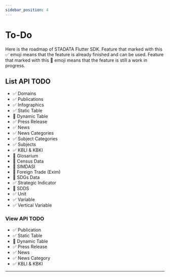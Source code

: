 ```yaml
---
sidebar_position: 4
---
```


# To-Do

Here is the roadmap of STADATA Flutter SDK. Feature that marked with this ✅ emoji means that the feature is already finished and can be used. Feature that marked with this 🔄 emoji means that the feature is still a work in progress.

## List API TODO

- ✅ Domains
- ✅ Publications
- ✅ Infographics
- ✅ Static Table
- 🔄 Dynamic Table
- ✅ Press Release
- ✅ News
- ✅ News Categories
- ✅ Subject Categories
- ✅ Subjects
- ✅ KBLI & KBKI
- 🔄 Glosarium
- 🔄 Census Data
- 🔄 SIMDASI
- 🔄 Foreign Trade (Exim)
- 🔄 SDGs Data
- ✅ Strategic Indicator
- 🔄 SDDS
- ✅ Unit
- ✅ Variable
- ✅ Vertical Variable

### View API TODO

- ✅ Publication
- ✅ Static Table
- 🔄 Dynamic Table
- ✅ Press Release
- ✅ News
- ✅ News Category
- ✅ KBLI & KBKI

---
